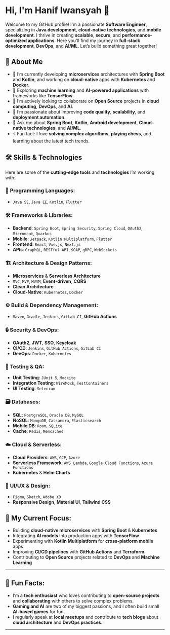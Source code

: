 # Hi, I'm Hanif Iwansyah 👋

Welcome to my GitHub profile! I'm a passionate **Software Engineer**, specializing in **Java development**, **cloud-native technologies**, and **mobile development**. I thrive in creating **scalable**, **secure**, and **performance-optimized applications**. Here you'll find my journey in **full-stack development**, **DevOps**, and **AI/ML**. Let’s build something great together!

## 🚀 About Me
- 🔭 I’m currently developing **microservices** architectures with **Spring Boot** and **Kotlin**, and working on **cloud-native** apps with **Kubernetes** and **Docker**.
- 🌱 Exploring **machine learning** and **AI-powered applications** with frameworks like **TensorFlow**.
- 👯 I’m actively looking to collaborate on **Open Source** projects in **cloud computing**, **DevOps**, and **AI**.
- 🤔 I’m passionate about improving **code quality**, **scalability**, and **deployment automation**.
- 💬 Ask me about **Spring Boot**, **Kotlin**, **Android development**, **Cloud-native technologies**, and **AI/ML**.
- ⚡ Fun fact: I love **solving complex algorithms**, **playing chess**, and learning about the latest tech trends.

## 🛠️ Skills & Technologies
Here are some of the **cutting-edge tools** and **technologies** I’m working with:

### 🚀 **Programming Languages**:
- `Java SE`, `Java EE`, `Kotlin`, `Flutter`

### 🛠️ **Frameworks & Libraries**:
- **Backend**: `Spring Boot`, `Spring Security`, `Spring Cloud`, `OAuth2`, `Micronaut`, `Quarkus`
- **Mobile**: `Jetpack`, `Kotlin Multiplatform`, `Flutter`
- **Frontend**: `React`, `Vue.js`, `Next.js`
- **APIs**: `GraphQL`, `RESTful API`, `SOAP`, `gRPC`, `WebSockets`

### 🏗️ **Architecture & Design Patterns**:
- **Microservices** & **Serverless Architecture**
- `MVC`, `MVP`, `MVVM`, **Event-driven**, **CQRS**
- **Clean Architecture**
- **Cloud-Native**: `Kubernetes`, `Docker`

### ⚙️ **Build & Dependency Management**:
- `Maven`, `Gradle`, `Jenkins`, `GitLab CI`, **GitHub Actions**

### 🔒 **Security & DevOps**:
- **OAuth2**, **JWT**, **SSO**, **Keycloak**
- **CI/CD**: `Jenkins`, `GitHub Actions`, `GitLab CI`
- **DevOps**: `Docker`, `Kubernetes`

### 🧪 **Testing & QA**:
- **Unit Testing**: `JUnit 5`, `Mockito`
- **Integration Testing**: `WireMock`, `TestContainers`
- **UI Testing**: `Selenium`

### 🗃️ **Databases**:
- **SQL**: `PostgreSQL`, `Oracle DB`, `MySQL`
- **NoSQL**: `MongoDB`, `Cassandra`, `Elasticsearch`
- **Mobile DB**: `Room`, `SQLite`
- **Cache**: `Redis`, `Memcached`

### ☁️ **Cloud & Serverless**:
- **Cloud Providers**: `AWS`, `GCP`, `Azure`
- **Serverless Framework**: `AWS Lambda`, `Google Cloud Functions`, `Azure Functions`
- **Kubernetes** & **Helm Charts**

### 🎨 **UI/UX & Design**:
- `Figma`, `Sketch`, `Adobe XD`
- **Responsive Design**, **Material UI**, **Tailwind CSS**

## 🌱 My Current Focus:
- Building **cloud-native microservices** with **Spring Boot** & **Kubernetes**
- Integrating **AI models** into production apps with **TensorFlow**
- Experimenting with **Kotlin Multiplatform** for **cross-platform mobile** apps
- Improving **CI/CD pipelines** with **GitHub Actions** and **Terraform**
- Contributing to **Open Source** projects related to **DevOps** and **Machine Learning**

---

## 📣 Fun Facts:
- I’m a **tech enthusiast** who loves contributing to **open-source projects** and **collaborating** with others to solve complex problems.
- **Gaming and AI** are two of my biggest passions, and I often build small **AI-based games** for fun.
- I regularly speak at **local meetups** and contribute to **tech blogs** about **cloud architecture** and **DevOps practices**.
  
---
